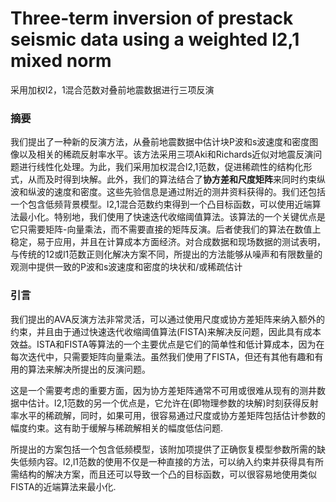 # Three-term inversion of prestack seismic data using a weighted l2,1 mixed norm

采用加权l2，1混合范数对叠前地震数据进行三项反演

### 摘要

我们提出了一种新的反演方法，从叠前地震数据中估计块P波和s波速度和密度图像以及相关的稀疏反射率水平。该方法采用三项Aki和Richards近似对地震反演问题进行线性化处理。为此，我们采用加权混合l2,1范数，促进稀疏性的结构化形式，从而及时得到块解。此外，我们的算法结合了**协方差和尺度矩阵**来同时约束纵波和纵波的速度和密度。这些先验信息是通过附近的测井资料获得的。我们还包括一个包含低频背景模型。l2,1混合范数约束得到一个凸目标函数，可以使用近端算法最小化。特别地，我们使用了快速迭代收缩阈值算法。该算法的一个关键优点是它只需要矩阵-向量乘法，而不需要直接的矩阵反演。后者使我们的算法在数值上稳定，易于应用，并且在计算成本方面经济。对合成数据和现场数据的测试表明，与传统的12或l1范数正则化解决方案不同，所提出的方法能够从噪声和有限数量的观测中提供一致的P波和s波速度和密度的块状和/或稀疏估计

### 引言

我们提出的AVA反演方法非常灵活，可以通过使用尺度或协方差矩阵来纳入额外的约束，并且由于通过快速迭代收缩阈值算法(FISTA)来解决反问题，因此具有成本效益。ISTA和FISTA等算法的一个主要优点是它们的简单性和低计算成本，因为在每次迭代中，只需要矩阵向量乘法。虽然我们使用了FISTA，但还有其他有趣和有用的算法来解决所提出的反演问题。

这是一个需要考虑的重要方面，因为协方差矩阵通常不可用或很难从现有的测井数据中估计。l2,1范数的另一个优点是，它允许在(即物理参数的块解)时刻获得反射率水平的稀疏解，同时，如果可用，很容易通过尺度或协方差矩阵包括估计参数的幅度约束。这有助于缓解与稀疏解相关的幅度低估问题.

所提出的方案包括一个包含低频模型，该附加项提供了正确恢复模型参数所需的缺失低频内容。l2,l1范数的使用不仅是一种直接的方法，可以纳入约束并获得具有所需结构的解决方案，而且还可以导致一个凸的目标函数，可以很容易地使用类似FISTA的近端算法来最小化.
